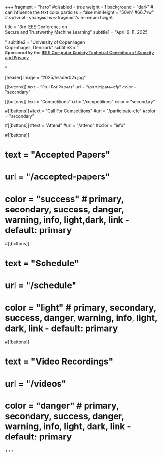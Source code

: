 +++
fragment = "hero"
#disabled = true
weight = 1
background = "dark" # can influence the text color
particles = false
minHeight = "50vh" #66.7vw" # optional - changes hero fragment's minimum height

title = "3rd IEEE Conference on<br>Secure and Trustworthy Machine Learning"
subtitle1 = "April 9-11, 2025<br><br>"
subtitle2 = "University of Copenhagen<br>Copenhagen, Denmark"
subtitle3 = "<br>Sponsored by the [IEEE Computer Society Technical Committee of Security and Privacy](https://www.ieee-security.org/)<br><br>"

[header]
  image = "2025/header02a.jpg"

[[buttons]]
text = "Call For Papers"
url = "/participate-cfp"
color = "secondary"

[[buttons]]
text = "Competitions"
url = "/competitions"
color = "secondary"

#[[buttons]]
#text = "Call For Competitions"
#url = "/participate-cfc"
#color = "secondary" 
  
#[[buttons]]
#text = "Attend"
#url = "/attend"
#color = "info"

#[[buttons]]
#  text = "Accepted Papers"
#  url = "/accepted-papers"
#  color = "success" # primary, secondary, success, danger, warning, info, light,dark, link - default: primary

#[[buttons]]
#  text = "Schedule"
#  url = "/schedule"
#  color = "light" # primary, secondary, success, danger, warning, info, light, dark, link - default: primary

#[[buttons]]
#  text = "Video Recordings"
#  url = "/videos"
#  color = "danger" # primary, secondary, success, danger, warning, info, light, dark, link - default: primary

+++
